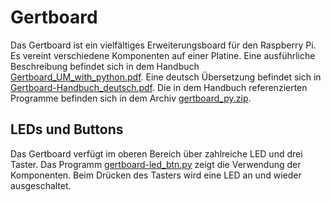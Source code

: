 Gertboard
=========

Das Gertboard ist ein vielfältiges Erweiterungsboard für den Raspberry
Pi. Es vereint verschiedene Komponenten auf einer Platine. Eine
ausführliche Beschreibung befindet sich in dem
Handbuch
[Gertboard_UM_with_python.pdf](doc/Gertboard_UM_with_python.pdf). Eine
deutsch Übersetzung befindet sich in
[Gertboard-Handbuch_deutsch.pdf](doc/Gertboard-Handbuch_deutsch.pdf). Die in dem Handbuch referenzierten Programme befinden sich in dem Archiv 
[gertboard_py.zip](doc/gertboard_py.zip).

LEDs und Buttons
----------------

Das Gertboard verfügt im oberen Bereich über zahlreiche LED und drei
Taster. Das Programm [gertboard-led_btn.py](gertboard-led_btn.py)
zeigt die Verwendung der Komponenten. Beim Drücken des Tasters wird
eine LED an und wieder ausgeschaltet.

